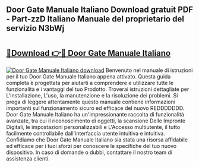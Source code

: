 ## Door Gate Manuale Italiano Download gratuit PDF - Part-zzD Italiano Manuale del proprietario del servizio N3bWj

# <h2><a href="http://dffrqni.blite.top/?on=Door+Gate+Manuale+Italiano">🔗Download 👉🔴 Door Gate Manuale Italiano</a></h2>

[![Door Gate Manuale Italiano download](https://i.imgur.com/lujVjoI.png)](http://dffrqni.blite.top/?on=Door+Gate+Manuale+Italiano)
Benvenuto nel manuale di istruzioni per il tuo Door Gate Manuale Italiano appena attivato. Questa guida completa è progettata per aiutarti a comprendere e utilizzare tutte le funzionalità e i vantaggi del tuo Prodotto. Troverai istruzioni dettagliate per L'installazione, L'uso, la manutenzione e la risoluzione dei problemi. Si prega di leggere attentamente questo manuale contiene informazioni importanti sul funzionamento sicuro ed efficace del nuovo REDDDDDDD. Door Gate Manuale Italiano ha un'impressionante raccolta di funzionalità avanzate, tra cui il riconoscimento di oggetti, la scansione Delle Impronte Digitali, le impostazioni personalizzabili e L'Accesso multiutente, il tutto facilmente controllabile dall'interfaccia utente intuitiva e intuitiva. Confidiamo che Door Gate Manuale Italiano sia stata una risorsa affidabile ed efficace per i tuoi sforzi per conoscere le specifiche del tuo nuovo dispositivo. In caso di domande o dubbi, contattare il nostro team di assistenza clienti.
